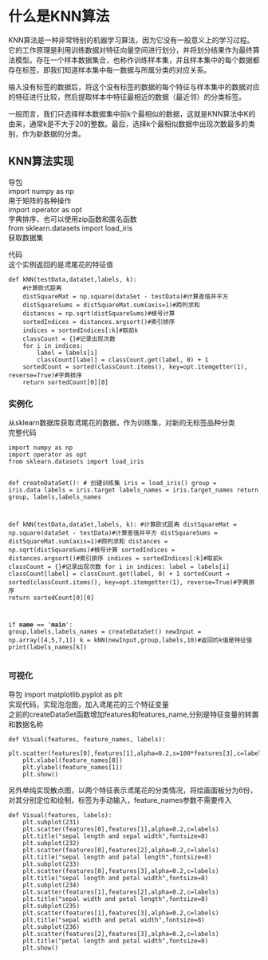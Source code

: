 <h1 id="-knn-">什么是KNN算法</h1>
<p>KNN算法是一种非常特别的机器学习算法，因为它没有一般意义上的学习过程。它的工作原理是利用训练数据对特征向量空间进行划分，并将划分结果作为最终算法模型。存在一个样本数据集合，也称作训练样本集，并且样本集中的每个数据都存在标签，即我们知道样本集中每一数据与所属分类的对应关系。</p>
<p>输入没有标签的数据后，将这个没有标签的数据的每个特征与样本集中的数据对应的特征进行比较，然后提取样本中特征最相近的数据（最近邻）的分类标签。</p>
<p>一般而言，我们只选择样本数据集中前k个最相似的数据，这就是KNN算法中K的由来，通常k是不大于20的整数。最后，选择k个最相似数据中出现次数最多的类别，作为新数据的分类。</p>
<h2 id="knn-">KNN算法实现</h2>
<p>导包<br>import numpy as np<br>用于矩阵的各种操作<br>import operator as opt<br>字典排序，也可以使用zip函数和匿名函数<br>from sklearn.datasets import load_iris<br>获取数据集</p>
<p>代码<br>这个实例返回的是鸢尾花的特征值</p>
<pre><code>def kNN(testData,dataSet,labels, k):
    #计算欧式距离
    distSquareMat = np.square(dataSet - testData)#计算差值并平方
    distSquareSums = distSquareMat.sum(axis=1)#跨列求和
    distances = np.sqrt(distSquareSums)#根号计算
    sortedIndices = distances.argsort()#索引排序
    indices = sortedIndices[:k]#取前k
    classCount = {}#记录出现次数
    for i in indices:
        label = labels[i]
        classCount[label] = classCount.get(label, 0) + 1
    sortedCount = sorted(classCount.items(), key=opt.itemgetter(1), reverse=True)#字典排序
    return sortedCount[0][0]
</code></pre><h3 id="-">实例化</h3>
<p>从sklearn数据库获取鸢尾花的数据，作为训练集，对新的无标签品种分类<br>完整代码</p>
<pre><code>import numpy as np
import operator as opt
from sklearn.datasets import load_iris

def createDataSet():
    # 创建训练集
    iris = load_iris()
    group = iris.data
    labels = iris.target
    labels_names = iris.target_names
    return group, labels,labels_names

def kNN(testData,dataSet,labels, k):
    #计算欧式距离
    distSquareMat = np.square(dataSet - testData)#计算差值并平方
    distSquareSums = distSquareMat.sum(axis=1)#跨列求和
    distances = np.sqrt(distSquareSums)#根号计算
    sortedIndices = distances.argsort()#索引排序
    indices = sortedIndices[:k]#取前k
    classCount = {}#记录出现次数
    for i in indices:
        label = labels[i]
        classCount[label] = classCount.get(label, 0) + 1
    sortedCount = sorted(classCount.items(), key=opt.itemgetter(1), reverse=True)#字典排序
    return sortedCount[0][0]

if __name__ == &#39;__main__&#39;:
    group,labels,labels_names = createDataSet()
    newInput = np.array([4,5,7,1])
    k = kNN(newInput,group,labels,10)#返回的k值是特征值
    print(labels_names[k])
</code></pre><h3 id="-">可视化</h3>
<p>导包 import matplotlib.pyplot as plt<br>实现代码，实现泡泡图，加入鸢尾花的三个特征变量<br>之前的createDataSet函数增加features和features_name,分别是特征变量的转置和数据名称</p>
<pre><code>def Visual(features, feature_names, labels):
    plt.scatter(features[0],features[1],alpha=0.2,s=100*features[3],c=labels)
    plt.xlabel(feature_names[0])
    plt.ylabel(feature_names[1])
    plt.show()
</code></pre><p>另外单纯实现散点图，以两个特征表示鸢尾花的分类情况，将绘画面板分为6份，对其分别定位和绘制，标签为手动输入，feature_names参数不需要传入</p>
<pre><code>def Visual(features, labels):
    plt.subplot(231)
    plt.scatter(features[0],features[1],alpha=0.2,c=labels)
    plt.title(&quot;sepal length and sepal width&quot;,fontsize=8)
    plt.subplot(232)
    plt.scatter(features[0],features[2],alpha=0.2,c=labels)
    plt.title(&quot;sepal length and patal length&quot;,fontsize=8)
    plt.subplot(233)
    plt.scatter(features[0],features[3],alpha=0.2,c=labels)
    plt.title(&quot;sepal length and petal width&quot;,fontsize=8)
    plt.subplot(234)
    plt.scatter(features[1],features[2],alpha=0.2,c=labels)
    plt.title(&quot;sepal width and petal length&quot;,fontsize=8)
    plt.subplot(235)
    plt.scatter(features[1],features[3],alpha=0.2,c=labels)
    plt.title(&quot;sepal width and petal width&quot;,fontsize=8)
    plt.subplot(236)
    plt.scatter(features[2],features[3],alpha=0.2,c=labels)
    plt.title(&quot;petal length and petal width&quot;,fontsize=8)
    plt.show()
</code></pre>
